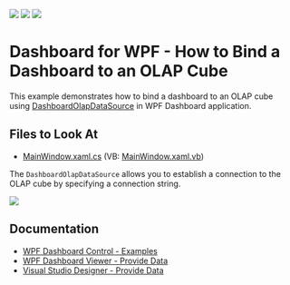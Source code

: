 <!-- default badges list -->
![](https://img.shields.io/endpoint?url=https://codecentral.devexpress.com/api/v1/VersionRange/137495781/21.1.5%2B)
[![](https://img.shields.io/badge/Open_in_DevExpress_Support_Center-FF7200?style=flat-square&logo=DevExpress&logoColor=white)](https://supportcenter.devexpress.com/ticket/details/T830572)
[![](https://img.shields.io/badge/📖_How_to_use_DevExpress_Examples-e9f6fc?style=flat-square)](https://docs.devexpress.com/GeneralInformation/403183)
<!-- default badges end -->

# Dashboard for WPF - How to Bind a Dashboard to an OLAP Cube

This example demonstrates how to bind a dashboard to an OLAP cube using [DashboardOlapDataSource](
https://docs.devexpress.com/Dashboard/DevExpress.DashboardCommon.DashboardOlapDataSource) in WPF Dashboard 
application.

<!-- default file list -->
## Files to Look At

* [MainWindow.xaml.cs](./CS/WpfDashboard_OlapDataProvider/MainWindow.xaml.cs) (VB: [MainWindow.xaml.vb](./VB/WpfDashboard_OlapDataProvider/MainWindow.xaml.vb))
<!-- default file list end -->

The `DashboardOlapDataSource` allows you to establish a connection to the OLAP cube by specifying a connection string.

![](https://github.com/DevExpress-Examples/wpf-dashboard-olap-data-provider/blob/18.1.3%2B/images/wpfdashboard-olapdataprovider.png)

## Documentation
- [WPF Dashboard Control - Examples](https://docs.devexpress.com/Dashboard/400068/examples/wpf-control-examples)
- [WPF Dashboard Viewer - Provide Data](https://docs.devexpress.com/Dashboard/119901/wpf-viewer/providing-data)
- [Visual Studio Designer - Provide Data](https://docs.devexpress.com/Dashboard/18295/wpf-viewer/create-dashboards-in-the-visual-studio-designer/provide-data)
